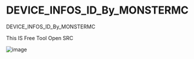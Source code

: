 # DEVICE_INFOS_ID_By_MONSTERMC
DEVICE_INFOS_ID_By_MONSTERMC

This IS Free Tool Open SRC

![image](https://user-images.githubusercontent.com/74623428/176999842-c4628440-e69c-41b5-b39c-5a526c109482.png)
